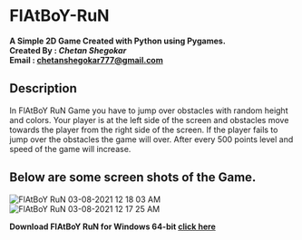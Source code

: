 # FlAtBoY-RuN

**A Simple 2D Game Created with Python using Pygames.**</br>
**Created By : *Chetan Shegokar*</br>**
**Email : chetanshegokar777@gmail.com**</br>

## Description

In FlAtBoY RuN Game you have to jump over obstacles with random height and colors.
Your player is at the left side of the screen and obstacles move towards the player from the right side of the screen.
If the player fails to jump over the obstacles the game will over. After every 500 points level and speed of the game will increase.

## Below are some screen shots of the Game.

![FlAtBoY RuN 03-08-2021 12 18 03 AM](https://user-images.githubusercontent.com/86248226/127909388-6813dc77-061b-42a3-b25c-27bbc4a25ab0.png)
![FlAtBoY RuN 03-08-2021 12 17 25 AM](https://user-images.githubusercontent.com/86248226/127909393-8020c1aa-cfb3-4153-8df9-579af62254a3.png)


**Download FlAtBoY RuN for Windows 64-bit [click here](https://uc5acc9d20f670411b3264dab3b5.dl.dropboxusercontent.com/zip_download_get/A21v8hSWJZp-TfcEnWtNtcZqZwVQ21UsSz0aIZOIRtDUopawi6lt8o3PUngI-sJ4W05saaiekGcv9CdYDbEmajli7QZ48xsSRdqHrijihWwHvw?_download_id=351700789667772420413585097435183446953190549935766739497085480766&_notify_domain=www.dropbox.com)**
